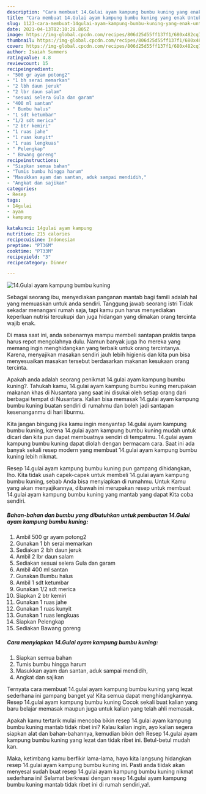 ```yaml
---
description: "Cara membuat 14.Gulai ayam kampung bumbu kuning yang enak Untuk Jualan"
title: "Cara membuat 14.Gulai ayam kampung bumbu kuning yang enak Untuk Jualan"
slug: 1123-cara-membuat-14gulai-ayam-kampung-bumbu-kuning-yang-enak-untuk-jualan
date: 2021-04-13T02:10:28.805Z
image: https://img-global.cpcdn.com/recipes/806d25d55ff137f1/680x482cq70/14gulai-ayam-kampung-bumbu-kuning-foto-resep-utama.jpg
thumbnail: https://img-global.cpcdn.com/recipes/806d25d55ff137f1/680x482cq70/14gulai-ayam-kampung-bumbu-kuning-foto-resep-utama.jpg
cover: https://img-global.cpcdn.com/recipes/806d25d55ff137f1/680x482cq70/14gulai-ayam-kampung-bumbu-kuning-foto-resep-utama.jpg
author: Isaiah Summers
ratingvalue: 4.8
reviewcount: 15
recipeingredient:
- "500 gr ayam potong2"
- "1 bh serai memarkan"
- "2 lbh daun jeruk"
- "2 lbr daun salam"
- "sesuai selera Gula dan garam"
- "400 ml santan"
- " Bumbu halus"
- "1 sdt ketumbar"
- "1/2 sdt merica"
- "2 btr kemiri"
- "1 ruas jahe"
- "1 ruas kunyit"
- "1 ruas lengkuas"
- " Pelengkap"
- " Bawang goreng"
recipeinstructions:
- "Siapkan semua bahan"
- "Tumis bumbu hingga harum"
- "Masukkan ayam dan santan, aduk sampai mendidih,"
- "Angkat dan sajikan"
categories:
- Resep
tags:
- 14gulai
- ayam
- kampung

katakunci: 14gulai ayam kampung 
nutrition: 215 calories
recipecuisine: Indonesian
preptime: "PT36M"
cooktime: "PT33M"
recipeyield: "3"
recipecategory: Dinner

---
```



![14.Gulai ayam kampung bumbu kuning](https://img-global.cpcdn.com/recipes/806d25d55ff137f1/680x482cq70/14gulai-ayam-kampung-bumbu-kuning-foto-resep-utama.jpg)

Sebagai seorang ibu, menyediakan panganan mantab bagi famili adalah hal yang memuaskan untuk anda sendiri. Tanggung jawab seorang istri Tidak sekadar menangani rumah saja, tapi kamu pun harus menyediakan keperluan nutrisi tercukupi dan juga hidangan yang dimakan orang tercinta wajib enak.

Di masa  saat ini, anda sebenarnya mampu membeli santapan praktis tanpa harus repot mengolahnya dulu. Namun banyak juga lho mereka yang memang ingin menghidangkan yang terbaik untuk orang tercintanya. Karena, menyajikan masakan sendiri jauh lebih higienis dan kita pun bisa menyesuaikan masakan tersebut berdasarkan makanan kesukaan orang tercinta. 



Apakah anda adalah seorang penikmat 14.gulai ayam kampung bumbu kuning?. Tahukah kamu, 14.gulai ayam kampung bumbu kuning merupakan makanan khas di Nusantara yang saat ini disukai oleh setiap orang dari berbagai tempat di Nusantara. Kalian bisa memasak 14.gulai ayam kampung bumbu kuning buatan sendiri di rumahmu dan boleh jadi santapan kesenanganmu di hari liburmu.

Kita jangan bingung jika kamu ingin menyantap 14.gulai ayam kampung bumbu kuning, karena 14.gulai ayam kampung bumbu kuning mudah untuk dicari dan kita pun dapat membuatnya sendiri di tempatmu. 14.gulai ayam kampung bumbu kuning dapat diolah dengan bermacam cara. Saat ini ada banyak sekali resep modern yang membuat 14.gulai ayam kampung bumbu kuning lebih nikmat.

Resep 14.gulai ayam kampung bumbu kuning pun gampang dihidangkan, lho. Kita tidak usah capek-capek untuk membeli 14.gulai ayam kampung bumbu kuning, sebab Anda bisa menyiapkan di rumahmu. Untuk Kamu yang akan menyajikannya, dibawah ini merupakan resep untuk membuat 14.gulai ayam kampung bumbu kuning yang mantab yang dapat Kita coba sendiri.

<!--inarticleads1-->

##### Bahan-bahan dan bumbu yang dibutuhkan untuk pembuatan 14.Gulai ayam kampung bumbu kuning:

1. Ambil 500 gr ayam potong2
1. Gunakan 1 bh serai memarkan
1. Sediakan 2 lbh daun jeruk
1. Ambil 2 lbr daun salam
1. Sediakan sesuai selera Gula dan garam
1. Ambil 400 ml santan
1. Gunakan  Bumbu halus
1. Ambil 1 sdt ketumbar
1. Gunakan 1/2 sdt merica
1. Siapkan 2 btr kemiri
1. Gunakan 1 ruas jahe
1. Gunakan 1 ruas kunyit
1. Gunakan 1 ruas lengkuas
1. Siapkan  Pelengkap
1. Sediakan  Bawang goreng




<!--inarticleads2-->

##### Cara menyiapkan 14.Gulai ayam kampung bumbu kuning:

1. Siapkan semua bahan
1. Tumis bumbu hingga harum
1. Masukkan ayam dan santan, aduk sampai mendidih,
1. Angkat dan sajikan




Ternyata cara membuat 14.gulai ayam kampung bumbu kuning yang lezat sederhana ini gampang banget ya! Kita semua dapat menghidangkannya. Resep 14.gulai ayam kampung bumbu kuning Cocok sekali buat kalian yang baru belajar memasak maupun juga untuk kalian yang telah ahli memasak.

Apakah kamu tertarik mulai mencoba bikin resep 14.gulai ayam kampung bumbu kuning mantab tidak ribet ini? Kalau kalian ingin, ayo kalian segera siapkan alat dan bahan-bahannya, kemudian bikin deh Resep 14.gulai ayam kampung bumbu kuning yang lezat dan tidak ribet ini. Betul-betul mudah kan. 

Maka, ketimbang kamu berfikir lama-lama, hayo kita langsung hidangkan resep 14.gulai ayam kampung bumbu kuning ini. Pasti anda tiidak akan menyesal sudah buat resep 14.gulai ayam kampung bumbu kuning nikmat sederhana ini! Selamat berkreasi dengan resep 14.gulai ayam kampung bumbu kuning mantab tidak ribet ini di rumah sendiri,ya!.

